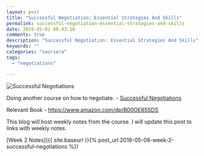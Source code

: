 ```yaml
---
layout: post
title: "Successful Negotiation: Essential Strategies And Skills"
permalink: successful-negotiation-essential-strategies-and-skills
date: 2019-05-02 08:43:10
comments: true
description: "Successful Negotiation: Essential Strategies And Skills"
keywords: ""
categories: "coursera"
tags:
  - "negotiations"

---
```


![Successful Negotiations](/images/successful-negotiations.png)

Doing another course on how to negotiate. - [Successful Negotiations](https://www.coursera.org/learn/negotiation-skills)

Relevant Book - https://www.amazon.com/dp/B00OE85SDS

This blog will host weekly notes from the course. I will update this post to links with weekly notes.

[Week 2 Notes]({{ site.baseurl }}{% post_url 2019-05-08-week-2-successful-negotiations %})
